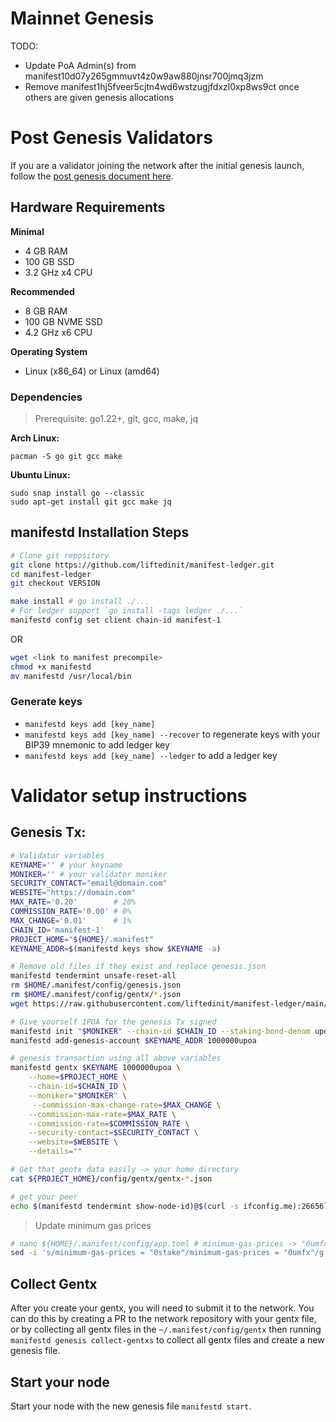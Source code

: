 # Mainnet Genesis

TODO:

- Update PoA Admin(s) from manifest10d07y265gmmuvt4z0w9aw880jnsr700jmq3jzm
- Remove manifest1hj5fveer5cjtn4wd6wstzugjfdxzl0xp8ws9ct once others are given genesis allocations

# Post Genesis Validators

If you are a validator joining the network after the initial genesis launch, follow the [post genesis document here](./POST_GENESIS.md).

## Hardware Requirements

**Minimal**

- 4 GB RAM
- 100 GB SSD
- 3.2 GHz x4 CPU

**Recommended**

- 8 GB RAM
- 100 GB NVME SSD
- 4.2 GHz x6 CPU

**Operating System**

- Linux (x86_64) or Linux (amd64)

### Dependencies

> Prerequisite: go1.22+, git, gcc, make, jq

**Arch Linux:**

```
pacman -S go git gcc make
```

**Ubuntu Linux:**

```
sudo snap install go --classic
sudo apt-get install git gcc make jq
```

## manifestd Installation Steps

```bash
# Clone git repository
git clone https://github.com/liftedinit/manifest-ledger.git
cd manifest-ledger
git checkout VERSION

make install # go install ./...
# For ledger support `go install -tags ledger ./...`
manifestd config set client chain-id manifest-1
```

OR

```bash
wget <link to manifest precompile>
chmod +x manifestd
mv manifestd /usr/local/bin
```

### Generate keys

- `manifestd keys add [key_name]`
- `manifestd keys add [key_name] --recover` to regenerate keys with your BIP39 mnemonic to add ledger key
- `manifestd keys add [key_name] --ledger` to add a ledger key

# Validator setup instructions

## Genesis Tx:

```bash
# Validator variables
KEYNAME='' # your keyname
MONIKER='' # your validator moniker
SECURITY_CONTACT="email@domain.com"
WEBSITE="https://domain.com"
MAX_RATE='0.20'        # 20%
COMMISSION_RATE='0.00' # 0%
MAX_CHANGE='0.01'      # 1%
CHAIN_ID='manifest-1'
PROJECT_HOME="${HOME}/.manifest"
KEYNAME_ADDR=$(manifestd keys show $KEYNAME -a)

# Remove old files if they exist and replace genesis.json
manifestd tendermint unsafe-reset-all
rm $HOME/.manifest/config/genesis.json
rm $HOME/.manifest/config/gentx/*.json
wget https://raw.githubusercontent.com/liftedinit/manifest-ledger/main/network/manifest-1/genesis.json -O $HOME/.manifest/config/genesis.json

# Give yourself 1POA for the genesis Tx signed
manifestd init "$MONIKER" --chain-id $CHAIN_ID --staking-bond-denom upoa
manifestd add-genesis-account $KEYNAME_ADDR 1000000upoa

# genesis transaction using all above variables
manifestd gentx $KEYNAME 1000000upoa \
    --home=$PROJECT_HOME \
    --chain-id=$CHAIN_ID \
    --moniker="$MONIKER" \
     --commission-max-change-rate=$MAX_CHANGE \
    --commission-max-rate=$MAX_RATE \
    --commission-rate=$COMMISSION_RATE \
    --security-contact=$SECURITY_CONTACT \
    --website=$WEBSITE \
    --details=""

# Get that gentx data easily -> your home directory
cat ${PROJECT_HOME}/config/gentx/gentx-*.json

# get your peer
echo $(manifestd tendermint show-node-id)@$(curl -s ifconfig.me):26656`
```

> Update minimum gas prices

```bash
# nano ${HOME}/.manifest/config/app.toml # minimum-gas-prices -> "0umfx"
sed -i 's/minimum-gas-prices = "0stake"/minimum-gas-prices = "0umfx"/g' ${HOME}/.manifest/config/app.toml
```

## Collect Gentx

After you create your gentx, you will need to submit it to the network. You can do this by creating a PR to the network repository with your gentx file, or by collecting all gentx files in the `~/.manifest/config/gentx` then running `manifestd genesis collect-gentxs` to collect all gentx files and create a new genesis file.

## Start your node

Start your node with the new genesis file `manifestd start`.
